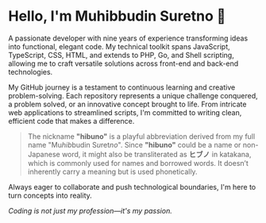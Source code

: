 # Hello, I'm Muhibbudin Suretno 👋

A passionate developer with nine years of experience transforming ideas into functional, elegant code. My technical toolkit spans JavaScript, TypeScript, CSS, HTML, and extends to PHP, Go, and Shell scripting, allowing me to craft versatile solutions across front-end and back-end technologies.

My GitHub journey is a testament to continuous learning and creative problem-solving. Each repository represents a unique challenge conquered, a problem solved, or an innovative concept brought to life. From intricate web applications to streamlined scripts, I'm committed to writing clean, efficient code that makes a difference.

> The nickname **"hibuno"** is a playful abbreviation derived from my full name "Mu*hib*budin S*u*ret*no*". Since **"hibuno"** could be a name or non-Japanese word, it might also be transliterated as **ヒブノ** in katakana, which is commonly used for names and borrowed words. It doesn’t inherently carry a meaning but is used phonetically.

Always eager to collaborate and push technological boundaries, I'm here to turn concepts into reality.

_Coding is not just my profession—it's my passion._
